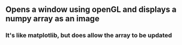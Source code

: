 ## Opens a window using openGL and displays a numpy array as an image

### It's like matplotlib, but does allow the array to be updated 


